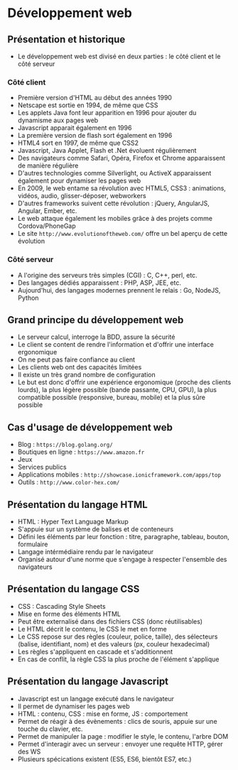 # Développement web

## Présentation et historique
- Le développement web est divisé en deux parties : le côté client et le côté serveur

### Côté client
- Première version d'HTML au début des années 1990
- Netscape est sortie en 1994, de même que CSS
- Les applets Java font leur apparition en 1996 pour ajouter du dynamisme aux pages web
- Javascript apparait également en 1996
- La première version de flash sort également en 1996
- HTML4 sort en 1997, de même que CSS2
- Javascript, Java Applet, Flash et .Net évoluent régulièrement
- Des navigateurs comme Safari, Opéra, Firefox et Chrome apparaissent de manière régulière
- D'autres technologies comme Silverlight, ou ActiveX apparaissent également pour dynamiser les pages web
- En 2009, le web entame sa révolution avec HTML5, CSS3 : animations, vidéos, audio, glisser-déposer, webworkers
- D'autres frameworks suivent cette révolution : jQuery, AngularJS, Angular, Ember, etc.
- Le web attaque également les mobiles grâce à des projets comme Cordova/PhoneGap
- Le site `http://www.evolutionoftheweb.com/` offre un bel aperçu de cette évolution

### Côté serveur
- A l'origine des serveurs très simples (CGI) : C, C++, perl, etc.
- Des langages dédiés apparaissent : PHP, ASP, JEE, etc.
- Aujourd'hui, des langages modernes prennent le relais : Go, NodeJS, Python

## Grand principe du développement web
- Le serveur calcul, interroge la BDD, assure la sécurité
- Le client se content de rendre l'information et d'offrir une interface ergonomique
- On ne peut pas faire confiance au client
- Les clients web ont des capacités limitées
- Il existe un très grand nombre de configuration
- Le but est donc d'offrir une expérience ergonomique (proche des clients lourds), la plus légère possible (bande passante, CPU, GPU), la plus compatible possible (responsive, bureau, mobile) et la plus sûre possible

## Cas d'usage de développement web
- Blog : `https://blog.golang.org/`
- Boutiques en ligne : `https://www.amazon.fr`
- Jeux
- Services publics
- Applications mobiles : `http://showcase.ionicframework.com/apps/top`
- Outils : `http://www.color-hex.com/`

## Présentation du langage HTML
- HTML : Hyper Text Language Markup
- S'appuie sur un système de balises et de conteneurs
- Défini les éléments par leur fonction : titre, paragraphe, tableau, bouton, formulaire
- Langage intérmédiaire rendu par le navigateur
- Organisé autour d'une norme que s'engage à respecter l'ensemble des navigateurs

## Présentation du langage CSS
- CSS : Cascading Style Sheets
- Mise en forme des éléments HTML
- Peut être externalisé dans des fichiers CSS (donc réutilisables)
- Le HTML décrit le contenu, le CSS le met en forme
- Le CSS repose sur des règles (couleur, police, taille), des sélecteurs (balise, identifiant, nom) et des valeurs (px, couleur hexadecimal)
- Les règles s'appliquent en cascade et s'additionnent
- En cas de conflit, la règle CSS la plus proche de l'élément s'applique

## Présentation du langage Javascript
- Javascript est un langage exécuté dans le navigateur
- Il permet de dynamiser les pages web
- HTML : contenu, CSS : mise en forme, JS : comportement
- Permet de réagir à des évènements : clics de souris, appuie sur une touche du clavier, etc.
- Permet de manipuler la page : modifier le style, le contenu, l'arbre DOM
- Permet d'interagir avec un serveur : envoyer une requête HTTP, gérer des WS
- Plusieurs spécications existent (ES5, ES6, bientôt ES7, etc.)